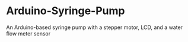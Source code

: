 # Arduino-Syringe-Pump
An Arduino-based syringe pump with a stepper motor, LCD, and a water flow meter sensor
